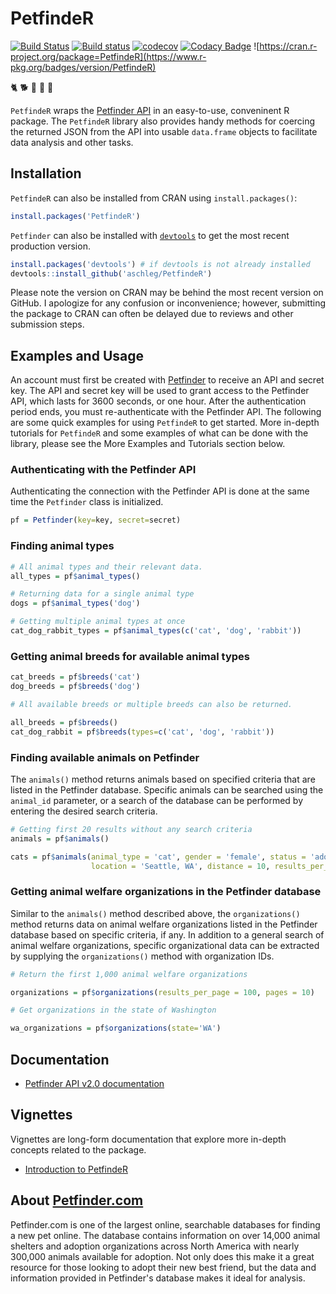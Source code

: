 # PetfindeR

[![Build Status](https://travis-ci.org/aschleg/PetfindeR.svg?branch=master)](https://travis-ci.org/aschleg/PetfindeR)
[![Build status](https://ci.appveyor.com/api/projects/status/78048x1q7086r0dl?svg=true)](https://ci.appveyor.com/project/aschleg/petfinder)
[![codecov](https://codecov.io/gh/aschleg/PetfindeR/branch/master/graph/badge.svg)](https://codecov.io/gh/aschleg/PetfindeR)
[![Codacy Badge](https://api.codacy.com/project/badge/Grade/5424a91e87e042b083707a568e890c33)](https://www.codacy.com/manual/aschleg/PetfindeR?utm_source=github.com&amp;utm_medium=referral&amp;utm_content=aschleg/PetfindeR&amp;utm_campaign=Badge_Grade)
![https://cran.r-project.org/package=PetfindeR](https://www.r-pkg.org/badges/version/PetfindeR)

:cat2: :dog2: :rooster: :rabbit2: :racehorse:

`PetfindeR` wraps the [Petfinder API](https://www.petfinder.com/developers/api-docs) in an easy-to-use, conveninent R package. The `PetfindeR` library also provides handy methods for coercing the returned JSON from the API into usable `data.frame` objects to facilitate data analysis and other tasks. 

## Installation

`PetfindeR` can also be installed from CRAN using `install.packages()`: 

~~~ r
install.packages('PetfindeR')
~~~

`Petfinder` can also be installed with [`devtools`](https://cran.r-project.org/package=devtools) to get the most recent production version. 

~~~ r
install.packages('devtools') # if devtools is not already installed
devtools::install_github('aschleg/PetfindeR')
~~~

Please note the version on CRAN may be behind the most recent version on GitHub. I apologize for any confusion or inconvenience; however, submitting the package to CRAN can often be delayed due to reviews and other submission steps.

## Examples and Usage

An account must first be created with [Petfinder](https://www.petfinder.com/developers/) to receive an API and secret key. The API and secret key will be used to grant access to the Petfinder API, which lasts for 3600 seconds, or one hour. After the authentication period ends, you must re-authenticate with the Petfinder API. The following are some quick examples for using `PetfindeR` to get started. More in-depth tutorials for `PetfindeR` and some examples of what can be done with the library, please see the More Examples and Tutorials section below.

### Authenticating with the Petfinder API

Authenticating the connection with the Petfinder API is done at the same time the `Petfinder` class is initialized.

~~~ r
pf = Petfinder(key=key, secret=secret)
~~~

### Finding animal types

~~~ r
# All animal types and their relevant data.
all_types = pf$animal_types()

# Returning data for a single animal type
dogs = pf$animal_types('dog')

# Getting multiple animal types at once
cat_dog_rabbit_types = pf$animal_types(c('cat', 'dog', 'rabbit'))
~~~

### Getting animal breeds for available animal types

~~~ r
cat_breeds = pf$breeds('cat')
dog_breeds = pf$breeds('dog')

# All available breeds or multiple breeds can also be returned.

all_breeds = pf$breeds()
cat_dog_rabbit = pf$breeds(types=c('cat', 'dog', 'rabbit'))
~~~

### Finding available animals on Petfinder

The `animals()` method returns animals based on specified criteria that are listed in the Petfinder database. Specific 
animals can be searched using the `animal_id` parameter, or a search of the database can be performed by entering 
the desired search criteria.

~~~ r
# Getting first 20 results without any search criteria
animals = pf$animals()

cats = pf$animals(animal_type = 'cat', gender = 'female', status = 'adoptable', 
                  location = 'Seattle, WA', distance = 10, results_per_page = 50, pages = 2)
~~~

### Getting animal welfare organizations in the Petfinder database 

Similar to the `animals()` method described above, the `organizations()` method returns data on animal welfare 
organizations listed in the Petfinder database based on specific criteria, if any. In addition to a general search 
of animal welfare organizations, specific organizational data can be extracted by supplying the `organizations()` 
method with organization IDs.

~~~ r
# Return the first 1,000 animal welfare organizations

organizations = pf$organizations(results_per_page = 100, pages = 10)

# Get organizations in the state of Washington

wa_organizations = pf$organizations(state='WA')
~~~

## Documentation

* [Petfinder API v2.0 documentation](https://www.petfinder.com/developers/v2/docs/)

## Vignettes

Vignettes are long-form documentation that explore more in-depth concepts related to the package. 

* [Introduction to PetfindeR](https://cran.r-project.org/web/packages/PetfindeR/vignettes/Introduction_to_PetfindeR.html)

## About [Petfinder.com](https://www.petfinder.com)

Petfinder.com is one of the largest online, searchable databases for finding a new pet online. The database contains information on over 14,000 animal shelters and adoption organizations across North America with nearly 300,000 animals available for adoption. Not only does this make it a great resource for those looking to adopt their new best friend, but the data and information provided in Petfinder's database makes it ideal for analysis. 